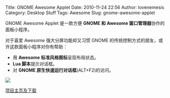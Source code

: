 Title: GNOME Awesome Applet
Date: 2010-11-24 22:56
Author: lovenemesis
Category: Desktop Stuff
Tags: Awesome
Slug: gnome-awesome-applet

GNOME Awesome Applet 是一款方便 **GNOME 和 Awesome
窗口管理器**协作的面板小程序。

对于喜爱 Awesome 强大分屏功能却又习惯 GNOME
的传统控制方式的朋友，或许这款面板小程序对你有帮助：

-   用 **Awesome 标准风格图标**呈现布局状态。
-   **Lua 脚本**提示对话框。
-   对 **GNOME 原生快速运行对话框**(ALT+F2)的访问。

[![](http://linuxtoy.org/img/2010/11/screenshot-3.png)](http://linuxtoy.org/img/2010/11/screenshot-3.png)

[项目主页及下载](http://upsilon.cc/~zack/hacking/software/gnome-awesome-applet/)

